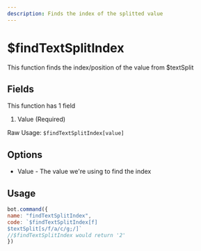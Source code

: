 ```yaml
---
description: Finds the index of the splitted value
---
```


# $findTextSplitIndex

This function finds the index/position of the value from $textSplit

## Fields

This function has 1 field

1. Value \(Required\)

Raw Usage: `$findTextSplitIndex[value]`

## Options

* Value - The value we're using to find the index

## Usage

```javascript
bot.command({
name: "findTextSplitIndex",
code: `$findTextSplitIndex[f]
$textSplit[s/f/a/c/g;/]`
//$findTextSplitIndex would return '2'
})
```

